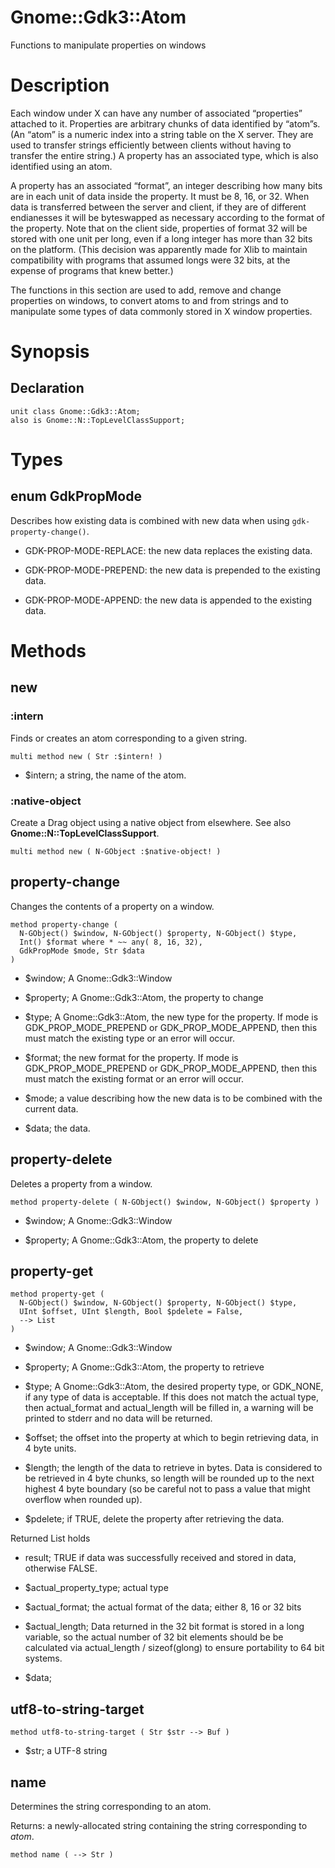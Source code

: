 Gnome::Gdk3::Atom
=================

Functions to manipulate properties on windows

Description
===========

Each window under X can have any number of associated “properties” attached to it. Properties are arbitrary chunks of data identified by “atom”s. (An “atom” is a numeric index into a string table on the X server. They are used to transfer strings efficiently between clients without having to transfer the entire string.) A property has an associated type, which is also identified using an atom.

A property has an associated “format”, an integer describing how many bits are in each unit of data inside the property. It must be 8, 16, or 32. When data is transferred between the server and client, if they are of different endianesses it will be byteswapped as necessary according to the format of the property. Note that on the client side, properties of format 32 will be stored with one unit per long, even if a long integer has more than 32 bits on the platform. (This decision was apparently made for Xlib to maintain compatibility with programs that assumed longs were 32 bits, at the expense of programs that knew better.)

The functions in this section are used to add, remove and change properties on windows, to convert atoms to and from strings and to manipulate some types of data commonly stored in X window properties.

Synopsis
========

Declaration
-----------

    unit class Gnome::Gdk3::Atom;
    also is Gnome::N::TopLevelClassSupport;

Types
=====

enum GdkPropMode
----------------

Describes how existing data is combined with new data when using `gdk-property-change()`.

  * GDK-PROP-MODE-REPLACE: the new data replaces the existing data.

  * GDK-PROP-MODE-PREPEND: the new data is prepended to the existing data.

  * GDK-PROP-MODE-APPEND: the new data is appended to the existing data.

Methods
=======

new
---

### :intern

Finds or creates an atom corresponding to a given string.

    multi method new ( Str :$intern! )

  * $intern; a string, the name of the atom.

### :native-object

Create a Drag object using a native object from elsewhere. See also **Gnome::N::TopLevelClassSupport**.

    multi method new ( N-GObject :$native-object! )

property-change
---------------

Changes the contents of a property on a window.

    method property-change (
      N-GObject() $window, N-GObject() $property, N-GObject() $type,
      Int() $format where * ~~ any( 8, 16, 32),
      GdkPropMode $mode, Str $data
    )

  * $window; A Gnome::Gdk3::Window

  * $property; A Gnome::Gdk3::Atom, the property to change

  * $type; A Gnome::Gdk3::Atom, the new type for the property. If mode is GDK_PROP_MODE_PREPEND or GDK_PROP_MODE_APPEND, then this must match the existing type or an error will occur.

  * $format; the new format for the property. If mode is GDK_PROP_MODE_PREPEND or GDK_PROP_MODE_APPEND, then this must match the existing format or an error will occur.

  * $mode; a value describing how the new data is to be combined with the current data.

  * $data; the data.

property-delete
---------------

Deletes a property from a window.

    method property-delete ( N-GObject() $window, N-GObject() $property )

  * $window; A Gnome::Gdk3::Window

  * $property; A Gnome::Gdk3::Atom, the property to delete

property-get
------------

    method property-get (
      N-GObject() $window, N-GObject() $property, N-GObject() $type,
      UInt $offset, UInt $length, Bool $pdelete = False,
      --> List
    )

  * $window; A Gnome::Gdk3::Window

  * $property; A Gnome::Gdk3::Atom, the property to retrieve

  * $type; A Gnome::Gdk3::Atom, the desired property type, or GDK_NONE, if any type of data is acceptable. If this does not match the actual type, then actual_format and actual_length will be filled in, a warning will be printed to stderr and no data will be returned.

  * $offset; the offset into the property at which to begin retrieving data, in 4 byte units.

  * $length; the length of the data to retrieve in bytes. Data is considered to be retrieved in 4 byte chunks, so length will be rounded up to the next highest 4 byte boundary (so be careful not to pass a value that might overflow when rounded up).

  * $pdelete; if TRUE, delete the property after retrieving the data.

Returned List holds

  * result; TRUE if data was successfully received and stored in data, otherwise FALSE.

  * $actual_property_type; actual type

  * $actual_format; the actual format of the data; either 8, 16 or 32 bits

  * $actual_length; Data returned in the 32 bit format is stored in a long variable, so the actual number of 32 bit elements should be be calculated via actual_length / sizeof(glong) to ensure portability to 64 bit systems.

  * $data;

utf8-to-string-target
---------------------

    method utf8-to-string-target ( Str $str --> Buf )

  * $str; a UTF-8 string

name
----

Determines the string corresponding to an atom.

Returns: a newly-allocated string containing the string corresponding to *atom*.

    method name ( --> Str )

